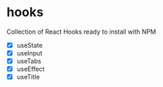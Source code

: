 # hooks

Collection of React Hooks ready to install with NPM

- [x] useState
- [x] useInput
- [x] useTabs
- [x] useEffect
- [x] useTitle
